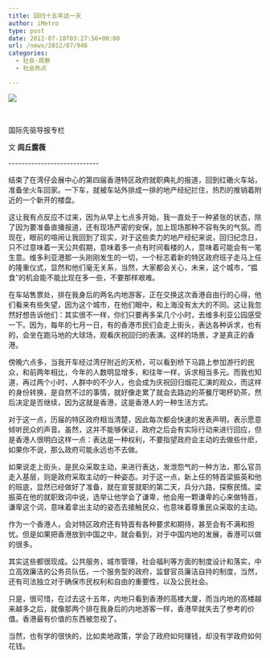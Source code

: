 ```yaml
---
title: 回归十五年这一天
author: iMetro
type: post
date: 2012-07-10T03:27:56+00:00
url: /news/2012/07/946
categories:
  - 社会-观察
  - 社会热点

---
```

![][1]

&#160;

国际先驱导报专栏

文 **闾丘露薇**

\---\---\---\---\---\---\---\---\----

结束了在湾仔会展中心的第四届香港特区政府就职典礼的报道，回到红磡火车站，准备坐火车回家。一下车，就被车站外排成一排的地产经纪拦住，热烈的推销着附近的一个新开的楼盘。

这让我有点反应不过来，因为从早上七点多开始，我一直处于一种紧张的状态，除了因为要准备直播报道，还有现场严密的安保，加上现场那种不容有失的气氛。而现在，眼前的喧闹让我回到了现实，对于这些卖力的地产经纪来说，回归纪念日，只不过意味着一天公共假期，意味着多一点有时间看楼的人，意味着可能会有一笔生意。维多利亚港那一头刚刚发生的一切，一个标志着新的特区政府班子走马上任的隆重仪式，显然和他们毫无关系，当然，大家都会关心，未来，这个城市，“揾食”的机会能不能比现在多一些，不要那样艰难。

在车站售票处，排在我身后的两名内地游客，正在交换这次香港自由行的心得，他们看来有些失望，因为这个城市，在他们眼中，和上海没有太大的不同。这让我忽然好想告诉他们：其实很不一样，你们只要再多呆几个小时，去维多利亚公园感受一下。因为，每年的七月一日，有的香港市民们会走上街头，表达各种诉求，也有的，会坐在跑马地的大球场，观看庆祝回归的表演。这样的场景，才是真正的香港。

傍晚六点多，当我开车经过湾仔附近的天桥，可以看到桥下马路上参加游行的民众，和前两年相比，今年的人数明显增多，和往年一样，诉求相当多元。而我也知道，再过两个小时，人群中的不少人，也会成为庆祝回归烟花汇演的观众，而这样的身份转换，是自然不过的事情，就好像走累了就会去路边的茶餐厅喝杯奶茶，然后决定是否继续，因为这就是香港，这是香港人的一种生活方式。

对于这一点，历届的特区政府相当清楚，因此每次都会快速的发表声明，表示愿意倾听民众的声音。虽然，这并不能够保证，政府之后会有实际行动来进行回应，但是香港人很明白这样一点：表达是一种权利，不要指望政府会主动的去做些什麽，如果你不说，那么政府可能永远也不去做。

如果说走上街头，是民众采取主动，来进行表达，发泄怨气的一种方法，那么官员走入基层，则是政府采取主动的一种姿态。对于这一点，新上任的特首梁振英和他的班底，显然已经做好了准备，就在宣誓就职的第二天，兵分六路，探察民情。梁振英在他的就职致词中说，选举让他学会了谦卑，他会用一颗谦卑的心来做特首，谦卑这个词，意味着拿出主动的姿态去接触民众，也意味着尊重民众采取的主动。

作为一个香港人，会对特区政府还有特首有各种要求和期待，甚至会有不满和担忧。但是如果把香港放到中国之中，就会看到，对于中国内地的发展，香港可以做的很多。

其实这些都很现成。公共服务，城市管理，社会福利等方面的制度设计和落实，中立高效廉洁的公务员队伍，一个服务型的政府，监督官员廉洁自持的制度，当然，还有司法独立对于确保市民权利和自由的重要性，以及公民社会。

只是，很可惜，在过去这十五年，内地只看到香港的高楼大厦，而当内地的高楼越来越多之后，就像那两个排在我身后的内地游客一样，香港早就失去了参考的价值。香港最有价值的东西被忽视了。

当然，也有学的很快的，比如卖地政策，学会了政府如何赚钱，却没有学政府如何花钱。

 [1]: http://www.sgky.com.cn/admin/upload_img/20100726095756598.jpg